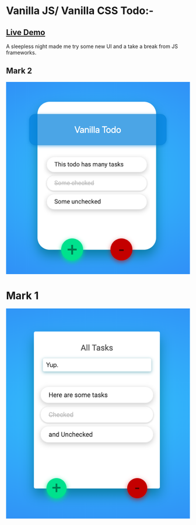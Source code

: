 # Vanilla JS/ Vanilla CSS Todo:-

## [Live Demo](https://silent-lad.github.io/vanillaTodo)

A sleepless night made me try some new UI and a take a break from JS frameworks.

## Mark 2

![UI brush-up](./snap2.png)

<!-- <img src="./snap4.png"style="width:49%">
<img src="./snap3.png" style="width:49%"> -->

# Mark 1

![UI brush-up](./snap.png)

